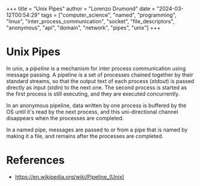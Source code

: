 +++
title = "Unix Pipes"
author = "Lorenzo Drumond"
date = "2024-03-12T00:54:29"
tags = ["computer_science",  "named",  "programming",  "linux",  "inter_process_communication",  "socket",  "file_descriptors",  "anonymous",  "api",  "domain",  "network",  "pipes",  "unix"]
+++


# Unix Pipes
In unix, a _pipeline_ is a mechanism for inter process communication using message passing. A pipeline is a set of processes chained together by their standard streams, so that the output text of each process (_stdout_) is passed directly as input (_stdin_) to the next one. The second process is started as the first process is still executing, and they are executed concurrently.

In an anonymous pipeline, data written by one process is buffered by the OS until it's read by the next process, and this uni-directional channel disappears when the processes are completed.

In a named pipe, messages are passed to or from a pipe that is named by making it a file, and remains after the processes are completed.

# References
- https://en.wikipedia.org/wiki/Pipeline_(Unix)
